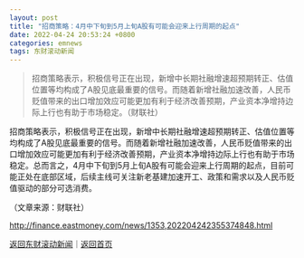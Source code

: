 ```yaml
---
layout: post
title: "招商策略：4月中下旬到5月上旬A股有可能会迎来上行周期的起点"
date: 2022-04-24 20:53:24 +0800
categories: emnews
tags: 东财滚动新闻
---
```

> 招商策略表示，积极信号正在出现，新增中长期社融增速超预期转正、估值位置等均构成了A股见底最重要的信号。而随着新增社融加速改善，人民币贬值带来的出口增加效应可能更加有利于经济改善预期，产业资本净增持边际上行也有助于市场稳定。（财联社）

<p>招商策略表示，积极信号正在出现，新增中长期社融增速超预期转正、估值位置等均构成了A股见底最重要的信号。而随着新增社融加速改善，人民币贬值带来的出口增加效应可能更加有利于经济改善预期，产业资本净增持边际上行也有助于市场稳定。总而言之，4月中下旬到5月上旬A股有可能会迎来上行周期的起点，目前可能正处在底部区域，后续主线可关注新老基建加速开工、政策和需求以及人民币贬值驱动的部分可选消费。</p><p class="em_media">（文章来源：财联社）</p>

<http://finance.eastmoney.com/news/1353,202204242355374848.html>

[返回东财滚动新闻](//finews.withounder.com/emnews/)｜[返回首页](//finews.withounder.com/)